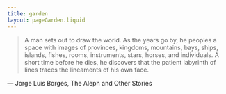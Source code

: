 ```yaml
---
title: garden
layout: pageGarden.liquid
---
```


> A man sets out to draw the world. As the years go by, he peoples a space with images of provinces, kingdoms, mountains, bays, ships, islands, fishes, rooms, instruments, stars, horses, and individuals. A short time before he dies, he discovers that the patient labyrinth of lines traces the lineaments of his own face.

― Jorge Luis Borges, The Aleph and Other Stories
